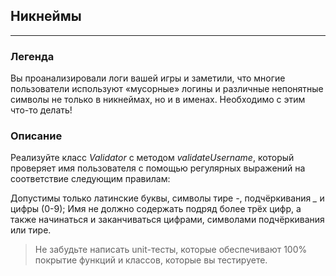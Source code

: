 ## **Никнеймы**
---
### **Легенда**
Вы проанализировали логи вашей игры и заметили, что многие пользователи используют «мусорные» логины и различные непонятные символы не только в никнеймах, но и в именах. Необходимо с этим что-то делать!

### **Описание**
Реализуйте класс *Validator* с методом *validateUsername*, который проверяет имя пользователя с помощью регулярных выражений на соответствие следующим правилам:

Допустимы только латинские буквы, символы тире *-*, подчёркивания *_* и цифры (0-9);
Имя не должно содержать подряд более трёх цифр, а также начинаться и заканчиваться цифрами, символами подчёркивания или тире.

>Не забудьте написать unit-тесты, которые обеспечивают 100% покрытие функций и классов, которые вы тестируете.